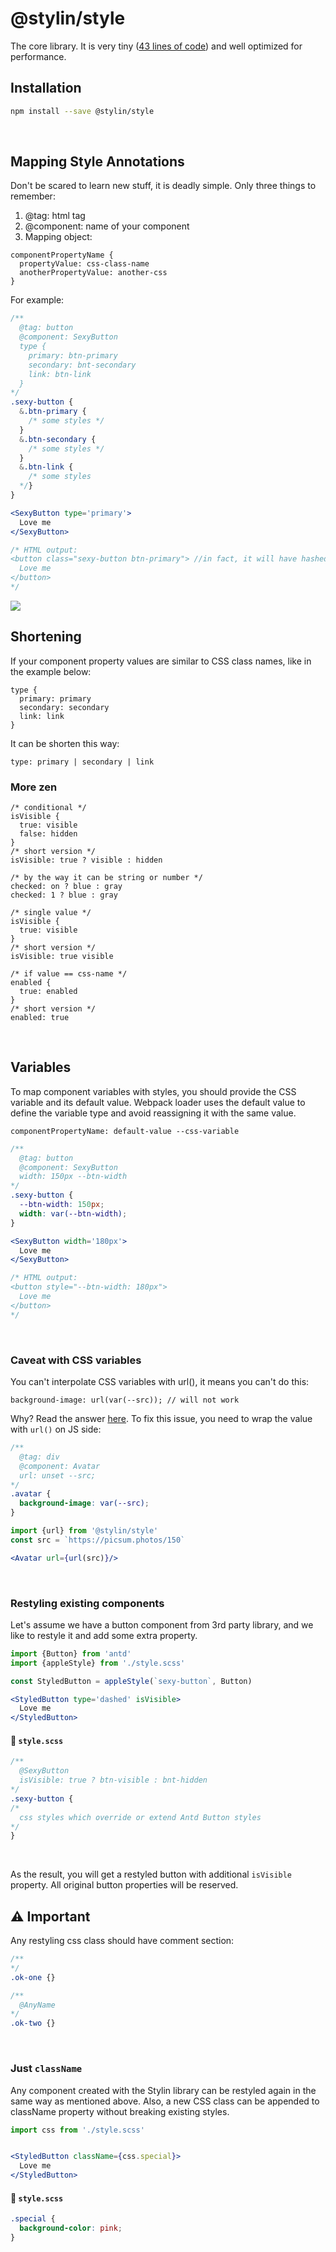 # @stylin/style

The core library. It is very tiny ([43 lines of code](./src/index.ts)) and well optimized for performance.
<br/>

## Installation

```sh
npm install --save @stylin/style
```
<br/>

## Mapping Style Annotations

Don't be scared to learn new stuff, it is deadly simple. Only three things to remember:
1) @tag: html tag
2) @component: name of your component
3) Mapping object:

```
componentPropertyName {
  propertyValue: css-class-name
  anotherPropertyValue: another-css
}
```

For example:
```scss
/**
  @tag: button
  @component: SexyButton
  type {
    primary: btn-primary
    secondary: bnt-secondary
    link: btn-link
  }
*/
.sexy-button {
  &.btn-primary { 
    /* some styles */
  }
  &.btn-secondary { 
    /* some styles */
  }
  &.btn-link { 
    /* some styles 
  */}
}
```

```jsx
<SexyButton type='primary'>
  Love me
</SexyButton>

/* HTML output:
<button class="sexy-button btn-primary"> //in fact, it will have hashed css class names
  Love me
</button>
*/
```

<img src="./msa-demo.gif"/>
<br/>

## Shortening
If your component property values are similar to CSS class names, like in the example below:

```
type {
  primary: primary
  secondary: secondary
  link: link
}
```

It can be shorten this way:

```
type: primary | secondary | link
```

### More zen

```
/* conditional */
isVisible {
  true: visible
  false: hidden
}
/* short version */
isVisible: true ? visible : hidden

/* by the way it can be string or number */
checked: on ? blue : gray
checked: 1 ? blue : gray

/* single value */
isVisible {
  true: visible
}
/* short version */
isVisible: true visible

/* if value == css-name */
enabled {
  true: enabled
}
/* short version */
enabled: true
```
<br/>

## Variables
To map component variables with styles, you should provide the CSS variable and its default value. Webpack loader uses the default value to define the variable type and avoid reassigning it with the same value.

```
componentPropertyName: default-value --css-variable
```

```scss
/**
  @tag: button
  @component: SexyButton
  width: 150px --btn-width
*/
.sexy-button {
  --btn-width: 150px;
  width: var(--btn-width);
}
```

```jsx
<SexyButton width='180px'>
  Love me
</SexyButton>

/* HTML output:
<button style="--btn-width: 180px">
  Love me
</button>
*/
```
<br/>

### Caveat with CSS variables
You can't interpolate CSS variables with url(), it means you can't do this:

```
background-image: url(var(--src)); // will not work
```

Why? Read the answer [here](https://stackoverflow.com/questions/42330075/is-there-a-way-to-interpolate-css-variables-with-url). To fix this issue, you need to wrap the value with `url()` on JS side:

```scss
/**
  @tag: div
  @component: Avatar
  url: unset --src;
*/
.avatar {
  background-image: var(--src);
}
```

```jsx
import {url} from '@stylin/style'
const src = `https://picsum.photos/150`

<Avatar url={url(src)}/>
```
<br/>

### Restyling existing components
Let's assume we have a button component from 3rd party library, and we like to restyle it and add some extra property.
<br/>

```jsx
import {Button} from 'antd'
import {appleStyle} from './style.scss'

const StyledButton = appleStyle(`sexy-button`, Button)

<StyledButton type='dashed' isVisible>
  Love me
</StyledButton>
```

#### 💅 `style.scss`
```scss
/**
  @SexyButton
  isVisible: true ? btn-visible : bnt-hidden
*/
.sexy-button {
/*
  css styles which override or extend Antd Button styles
*/
}
```
<br/>

As the result, you will get a restyled button with additional `isVisible` property. All original button properties will be reserved.
<br/>

## ⚠ Important
Any restyling css class should have comment section: 

```scss
/**
*/
.ok-one {}

/**
  @AnyName
*/
.ok-two {}
```
<br/>

### Just `className`
Any component created with the Stylin library can be restyled again in the same way as mentioned above. Also, a new CSS class can be appended to className property without breaking existing styles.
<br/>

```jsx
import css from './style.scss'


<StyledButton className={css.special}>
  Love me
</StyledButton>
```

#### 💅 `style.scss`
```scss
.special {
  background-color: pink;
}
```
